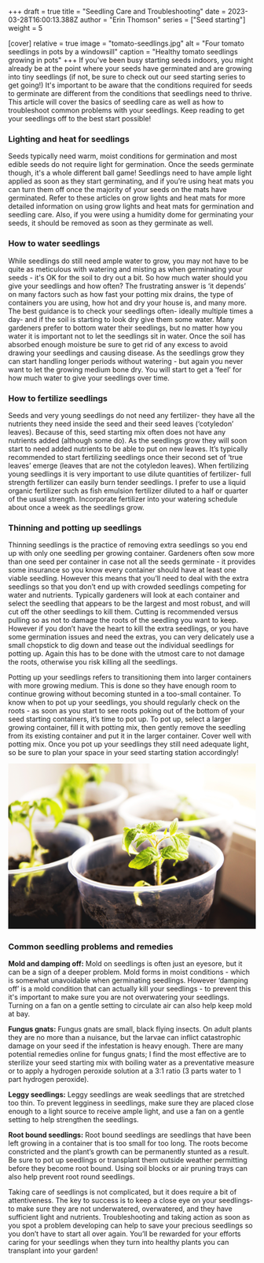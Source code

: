 +++
draft = true
title = "Seedling Care and Troubleshooting"
date = 2023-03-28T16:00:13.388Z
author = "Erin Thomson"
series = ["Seed starting"]
weight = 5

[cover]
relative = true
image = "tomato-seedlings.jpg"
alt = "Four tomato seedlings in pots by a windowsill"
caption = "Healthy tomato seedlings growing in pots"
+++
If you’ve been busy starting seeds indoors, you might already be at the point where your seeds have germinated and are growing into tiny seedlings (if not, be sure to check out our seed starting series to get going!) It's important to be aware that the conditions required for seeds to germinate are different from the conditions that seedlings need to thrive. This article will cover the basics of seedling care as well as how to troubleshoot common problems with your seedlings. Keep reading to get your seedlings off to the best start possible!

### Lighting and heat for seedlings

Seeds typically need warm, moist conditions for germination and most edible seeds do not require light for germination. Once the seeds germinate though, it's a whole different ball game! Seedlings need to have ample light applied as soon as they start germinating, and if you’re using heat mats you can turn them off once the majority of your seeds on the mats have germinated. Refer to these articles on grow lights and heat mats for more detailed information on using grow lights and heat mats for germination and seedling care. Also, if you were using a humidity dome for germinating your seeds, it should be removed as soon as they germinate as well.

### How to water seedlings

While seedlings do still need ample water to grow, you may not have to be quite as meticulous with watering and misting as when germinating your seeds - it's OK for the soil to dry out a bit. So how much water should you give your seedlings and how often? The frustrating answer is ‘it depends’ on many factors such as how fast your potting mix drains, the type of containers you are using, how hot and dry your house is, and many more. The best guidance is to check your seedlings often- ideally multiple times a day- and if the soil is starting to look dry give them some water. Many gardeners prefer to bottom water their seedlings, but no matter how you water it is important not to let the seedlings sit in water. Once the soil has absorbed enough moisture be sure to get rid of any excess to avoid drawing your seedlings and causing disease. As the seedlings grow they can start handling longer periods without watering - but again you never want to let the growing medium bone dry. You will start to get a ‘feel’ for how much water to give your seedlings over time.

### How to fertilize seedlings

Seeds and very young seedlings do not need any fertilizer- they have all the nutrients they need inside the seed and their seed leaves (‘cotyledon’ leaves). Because of this, seed starting mix often does not have any nutrients added (although some do). As the seedlings grow they will soon start to need added nutrients to be able to put on new leaves. It’s typically recommended to start fertilizing seedlings once their second set of ‘true leaves’ emerge (leaves that are not the cotyledon leaves). When fertilizing young seedlings it is very important to use dilute quantities of fertilizer- full strength fertilizer can easily burn tender seedlings. I prefer to use a liquid organic fertilizer such as fish emulsion fertilizer diluted to a half or quarter of the usual strength. Incorporate fertilizer into your watering schedule about once a week as the seedlings grow.

### Thinning and potting up seedlings

Thinning seedlings is the practice of removing extra seedlings so you end up with only one seedling per growing container. Gardeners often sow more than one seed per container in case not all the seeds germinate - it provides some insurance so you know every container should have at least one viable seedling. However this means that you’ll need to deal with the extra seedlings so that you don’t end up with crowded seedlings competing for water and nutrients. Typically gardeners will look at each container and select the seedling that appears to be the largest and most robust, and will cut off the other seedlings to kill them. Cutting is recommended versus pulling so as not to damage the roots of the seedling you want to keep. However if you don’t have the heart to kill the extra seedlings, or you have some germination issues and need the extras, you can very delicately use a small chopstick to dig down and tease out the individual seedlings for potting up. Again this has to be done with the utmost care to not damage the roots, otherwise you risk killing all the seedlings.

Potting up your seedlings refers to transitioning them into larger containers with more growing medium. This is done so they have enough room to continue growing without becoming stunted in a too-small container. To know when to pot up your seedlings, you should regularly check on the roots - as soon as you start to see roots poking out of the bottom of your seed starting containers, it’s time to pot up. To pot up, select a larger growing container, fill it with potting mix, then gently remove the seedling from its existing container and put it in the larger container. Cover well with potting mix. Once you pot up your seedlings they still need adequate light, so be sure to plan your space in your seed starting station accordingly!

![Young tomato seedlings in plastic containers](tomato-seedlings-pots.jpg)

### Common seedling problems and remedies

**Mold and damping off:** Mold on seedlings is often just an eyesore, but it can be a sign of a deeper problem. Mold forms in moist conditions - which is somewhat unavoidable when germinating seedlings. However ‘damping off’ is a mold condition that can actually kill your seedlings - to prevent this it's important to make sure you are not overwatering your seedlings. Turning on a fan on a gentle setting to circulate air can also help keep mold at bay.

**Fungus gnats:** Fungus gnats are small, black flying insects. On adult plants they are no more than a nuisance, but the larvae can inflict catastrophic damage on your seed if the infestation is heavy enough. There are many potential remedies online for fungus gnats; I find the most effective are to sterilize your seed starting mix with boiling water as a preventative measure or to apply a hydrogen peroxide solution at a 3:1 ratio (3 parts water to 1 part hydrogen peroxide).

**Leggy seedlings:** Leggy seedlings are weak seedlings that are stretched too thin. To prevent legginess in seedlings, make sure they are placed close enough to a light source to receive ample light, and use a fan on a gentle setting to help strengthen the seedlings.

**Root bound seedlings:** Root bound seedlings are seedlings that have been left growing in a container that is too small for too long. The roots become constricted and the plant’s growth can be permanently stunted as a result. Be sure to pot up seedlings or transplant them outside weather permitting before they become root bound. Using soil blocks or air pruning trays can also help prevent root round seedlings.

Taking care of seedlings is not complicated, but it does require a bit of attentiveness. The key to success is to keep a close eye on your seedlings- to make sure they are not underwatered, overwatered, and they have sufficient light and nutrients. Troubleshooting and taking action as soon as you spot a problem developing can help to save your precious seedlings so you don’t have to start all over again. You’ll be rewarded for your efforts caring for your seedlings when they turn into healthy plants you can transplant into your garden!